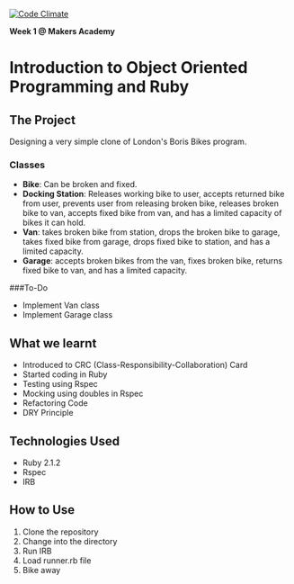 [![Code Climate](https://codeclimate.com/github/zrasool88/boris_bikes/badges/gpa.svg)](https://codeclimate.com/github/zrasool88/boris_bikes)

**Week 1 @ Makers Academy**

# Introduction to Object Oriented Programming and Ruby


## The Project

Designing a very simple clone of London's Boris Bikes program.

### Classes
* **Bike**: Can be broken and fixed.
* **Docking Station**: Releases working bike to user, accepts returned bike from user, prevents user from releasing broken bike, releases broken bike to van, accepts fixed bike from van, and has a limited capacity of bikes it can hold.
* **Van**: takes broken bike from station, drops the broken bike to garage, takes fixed bike from garage, drops fixed bike to station, and has a limited capacity.
* **Garage**: accepts broken bikes from the van, fixes broken bike, returns fixed bike to van, and has a limited capacity.

###To-Do
* Implement Van class
* Implement Garage class

## What we learnt
* Introduced to CRC (Class-Responsibility-Collaboration) Card
* Started coding in Ruby
* Testing using Rspec
* Mocking using doubles in Rspec
* Refactoring Code
* DRY Principle

## Technologies Used
* Ruby 2.1.2
* Rspec
* IRB

## How to Use
1. Clone the repository
2. Change into the directory
3. Run IRB
4. Load runner.rb file
5. Bike away
